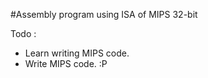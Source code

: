 #Assembly program using ISA of MIPS 32-bit

Todo :
* Learn writing MIPS code.
* Write MIPS code. :P

